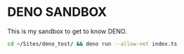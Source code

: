 # DENO SANDBOX

This is my sandbox to get to know DENO.

```bash
cd ~/Sites/deno_test/ && deno run --allow-net index.ts
```
